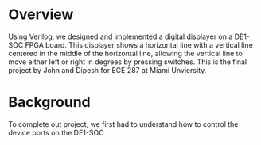 # Overview
Using Verilog, we designed and implemented a digital displayer on a DE1-SOC FPGA board. This displayer shows a horizontal line with a vertical line centered in the middle of the horizontal line, allowing the vertical line to move either left or right in degrees by pressing switches. This is the final project by John and Dipesh for ECE 287 at Miami Unviersity. 
# Background
To complete out project, we first had to understand how to control the device ports on the DE1-SOC 
